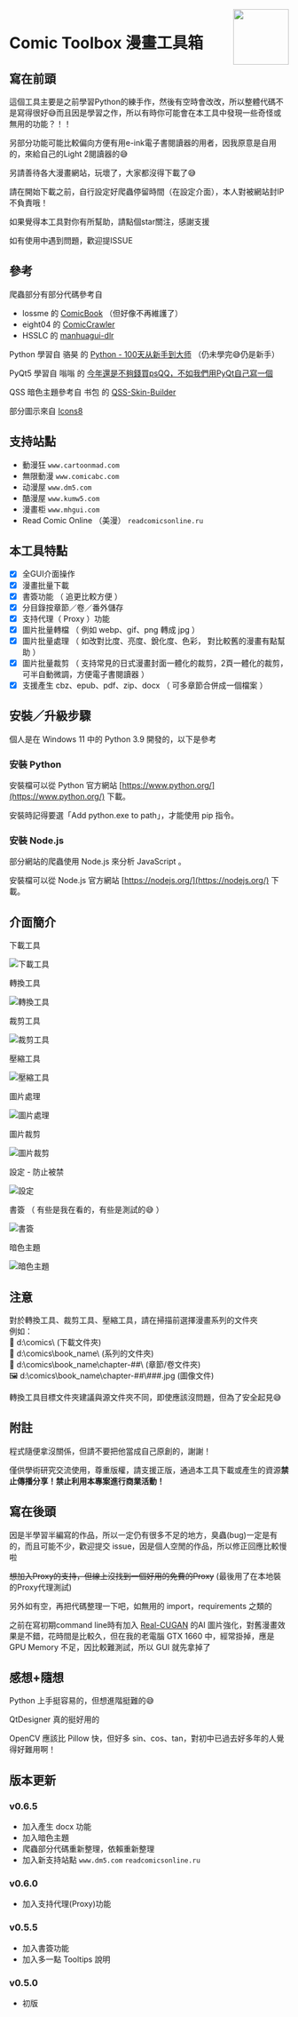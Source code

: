<img src="uis/resources/icon.png" align="right" width="100"/>

# Comic Toolbox 漫畫工具箱

## 寫在前頭

這個工具主要是之前學習Python的練手作，然後有空時會改改，所以整體代碼不是寫得很好😅而且因是學習之作，所以有時你可能會在本工具中發現一些奇怪或無用的功能？！！

另部分功能可能比較偏向方便有用e-ink電子書閱讀器的用者，因我原意是自用的，來給自己的Light 2閱讀器的😅

另請善待各大漫畫網站，玩壞了，大家都沒得下載了😅

請在開始下載之前，自行設定好爬蟲停留時間（在設定介面），本人對被網站封IP不負責哦！

如果覺得本工具對你有所幫助，請點個star關注，感謝支援

如有使用中遇到問題，歡迎提ISSUE

## 參考

爬蟲部分有部分代碼參考自 

- lossme 的 [ComicBook](https://github.com/lossme/ComicBook) （但好像不再維護了）
- eight04 的 [ComicCrawler](https://github.com/eight04/ComicCrawler)
- HSSLC 的 [manhuagui-dlr](https://github.com/HSSLC/manhuagui-dlr)

Python 學習自 骆昊 的 [Python - 100天从新手到大师](https://github.com/jackfrued/Python-100-Days) （仍未學完😅仍是新手）

PyQt5 學習自 嗡嗡 的 [今年還是不夠錢買psQQ，不如我們用PyQt自己寫一個](https://www.wongwonggoods.com/category/portfolio/13th_ironman/)

QSS 暗色主題參考自 书包 的 [QSS-Skin-Builder](https://github.com/satchelwu/QSS-Skin-Builder)

部分圖示來自 [Icons8](https://icons8.com/icon/set/show/ios-glyphs)

## 支持站點

- 動漫狂 `www.cartoonmad.com`
- 無限動漫 `www.comicabc.com`
- 动漫屋 `www.dm5.com`
- 酷漫屋 `www.kumw5.com`
- 漫畫柜 `www.mhgui.com`
- Read Comic Online （美漫） `readcomicsonline.ru`

## 本工具特點

- [x] 全GUI介面操作
- [x] 漫畫批量下載
- [x] 書簽功能 （ 追更比較方便 ）
- [x] 分目錄按章節／卷／番外儲存
- [x] 支持代理（ Proxy ）功能
- [x] 圖片批量轉檔 （ 例如 webp、gif、png 轉成 jpg ）
- [x] 圖片批量處理 （ 如改對比度、亮度、銳化度、色彩， 對比較舊的漫畫有點幫助 ）
- [x] 圖片批量裁剪 （ 支持常見的日式漫畫封面一體化的裁剪，2頁一體化的裁剪，可半自動微調，方便電子書閱讀器 ）
- [x] 支援產生 cbz、epub、pdf、zip、docx （ 可多章節合併成一個檔案 ）

## 安裝／升級步驟

個人是在 Windows 11 中的 Python 3.9 開發的，以下是參考

### 安裝 Python

安裝檔可以從 Python 官方網站 [https://www.python.org/](https://www.python.org/) 下載。

安裝時記得要選「Add python.exe to path」，才能使用 pip 指令。

### 安裝 Node.js

部分網站的爬蟲使用 Node.js 來分析 JavaScript 。

安裝檔可以從 Node.js 官方網站 [https://nodejs.org/](https://nodejs.org/) 下載。

## 介面簡介

下載工具

![下載工具](screenshots/downloader.jpg "下載工具")

轉換工具

![轉換工具](screenshots/converter.jpg "轉換工具")

裁剪工具

![裁剪工具](screenshots/cropper.jpg "裁剪工具")

壓縮工具

![壓縮工具](screenshots/archiver.jpg "壓縮工具")

圖片處理

![圖片處理](screenshots/image_filter.jpg "圖片處理")

圖片裁剪

![圖片裁剪](screenshots/image_cropper.jpg "圖片裁剪")

設定 - 防止被禁

![設定](screenshots/settings_anti-ban.jpg "設定")

書簽 （ 有些是我在看的，有些是測試的😅 ）

![書簽](screenshots/bookmarks.jpg "書簽")

暗色主題

![暗色主題](screenshots/dark_theme.jpg "暗色主題")


## 注意

對於轉換工具、裁剪工具、壓縮工具，請在掃描前選擇漫畫系列的文件夾\
例如：\
📁 d:\comics\  (下載文件夾)\
📁 d:\comics\book_name\  (系列的文件夾)\
📁 d:\comics\book_name\chapter-##\  (章節/卷文件夾)\
🖼 d:\comics\book_name\chapter-##\\###.jpg  (圖像文件)

轉換工具目標文件夾建議與源文件夾不同，即使應該沒問題，但為了安全起見😅

## 附註

程式隨便拿沒關係，但請不要把他當成自己原創的，謝謝！

僅供學術研究交流使用，尊重版權，請支援正版，通過本工具下載或產生的資源**禁止傳播分享！禁止利用本專案進行商業活動！**

## 寫在後頭

因是半學習半編寫的作品，所以一定仍有很多不足的地方，臭蟲(bug)一定是有的，而且可能不少，歡迎提交 issue，因是個人空閒的作品，所以修正回應比較慢啦

~~想加入Proxy的支持，但線上沒找到一個好用的免費的Proxy~~ (最後用了在本地裝的Proxy代理測試)

另外如有空，再把代碼整理一下吧，如無用的 import，requirements 之類的

之前在寫初期command line時有加入 [Real-CUGAN](https://github.com/bilibili/ailab/tree/main/Real-CUGAN) 的AI 圖片強化，對舊漫畫效果是不錯，花時間是比較久，但在我的老電腦 GTX 1660 中，經常掛掉，應是GPU Memory 不足，因比較難測試，所以 GUI 就先拿掉了

## 感想+隨想

Python 上手挺容易的，但想進階挺難的😅

QtDesigner 真的挺好用的

OpenCV 應該比 Pillow 快，但好多 sin、cos、tan，對初中已過去好多年的人覺得好難用啊！

## 版本更新

### v0.6.5

- 加入產生 docx 功能
- 加入暗色主題
- 爬蟲部分代碼重新整理，依賴重新整理
- 加入新支持站點 `www.dm5.com` `readcomicsonline.ru`

### v0.6.0

- 加入支持代理(Proxy)功能

### v0.5.5

- 加入書簽功能
- 加入多一點 Tooltips 說明

### v0.5.0

- 初版